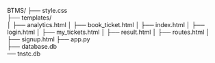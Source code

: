 BTMS/
├── style.css                     
├── templates/                  
│   ├── analytics.html
│   ├── book_ticket.html
│   ├── index.html
│   ├── login.html
│   ├── my_tickets.html
│   ├── result.html
│   ├── routes.html
│   ├── signup.html
├── app.py                        
├── database.db                  
── tnstc.db    

